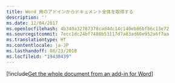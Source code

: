 ```yaml
---
title: Word 用のアドインからドキュメント全体を取得する
description: ''
ms.date: 12/04/2017
ms.openlocfilehash: 4b340a32787378cad4dc14c140eb86bfb6c13e72
ms.sourcegitcommit: 7ecc1dc24bf7488b53117d7a83ad60e952a6f7aa
ms.translationtype: HT
ms.contentlocale: ja-JP
ms.lasthandoff: 08/23/2018
ms.locfileid: "19438439"
---
```

[!include[Get the whole document from an add-in for Word](../includes/file-get-the-whole-document-from-an-add-in-for-powerpoint-or-word.md)]